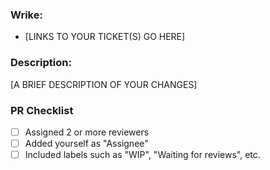 ### Wrike: ###

- [LINKS TO YOUR TICKET(S) GO HERE]

### Description: ###

[A BRIEF DESCRIPTION OF YOUR CHANGES]

### PR Checklist ###

- [ ] Assigned 2 or more reviewers
- [ ] Added yourself as "Assignee"
- [ ] Included labels such as "WIP", "Waiting for reviews", etc.
